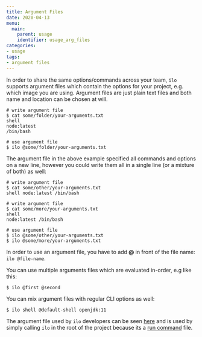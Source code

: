 ```yaml
---
title: Argument Files
date: 2020-04-13
menu:
  main:
    parent: usage
    identifier: usage_arg_files
categories:
- usage
tags:
- argument files
---
```


In order to share the same options/commands across your team, `ilo` supports argument files which contain the options for your project, e.g. which image you are using. Argument files are just plain text files and both name and location can be chosen at will.

```shell script
# write argument file
$ cat some/folder/your-arguments.txt
shell
node:latest
/bin/bash

# use argument file
$ ilo @some/folder/your-arguments.txt
```

The argument file in the above example specified all commands and options on a new line, however you could write them all in a single line (or a mixture of both) as well:

```shell script
# write argument file
$ cat some/other/your-arguments.txt
shell node:latest /bin/bash

# write argument file
$ cat some/more/your-arguments.txt
shell
node:latest /bin/bash

# use argument file
$ ilo @some/other/your-arguments.txt
$ ilo @some/more/your-arguments.txt
```

In order to use an argument file, you have to add **@** in front of the file name: `ilo @file-name`.

You can use multiple arguments files which are evaluated in-order, e.g like this:

```shell script
$ ilo @first @second
```

You can mix argument files with regular CLI options as well:

```shell script
$ ilo shell @default-shell openjdk:11
```

The argument file used by `ilo` developers can be seen [here](https://github.com/metio/ilo/blob/master/.ilo.rc) and is used by simply calling `ilo` in the root of the project because its a [run command](../run-commands) file.
